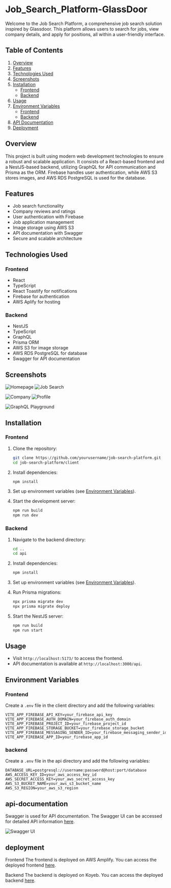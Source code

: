 # Job_Search_Platform-GlassDoor 

Welcome to the Job Search Platform, a comprehensive job search solution inspired by Glassdoor. This platform allows users to search for jobs, view company details, and apply for positions, all within a user-friendly interface. 

## Table of Contents

1. [Overview](#overview)
2. [Features](#features)
3. [Technologies Used](#technologies-used)
4. [Screenshots](#screenshots)
5. [Installation](#installation)
   - [Frontend](#frontend)
   - [Backend](#backend)
6. [Usage](#usage)
7. [Environment Variables](#environment-variables)
   - [Frontend](#frontend)
   - [Backend](#backend)
8. [API Documentation](#api-documentation)
9. [Deployment](#deployment)

## Overview

This project is built using modern web development technologies to ensure a robust and scalable application. It consists of a React-based frontend and a NestJS-based backend, utilizing GraphQL for API communication and Prisma as the ORM. Firebase handles user authentication, while AWS S3 stores images, and AWS RDS PostgreSQL is used for the database.

## Features

- Job search functionality
- Company reviews and ratings
- User authentication with Firebase
- Job application management
- Image storage using AWS S3
- API documentation with Swagger
- Secure and scalable architecture

## Technologies Used

### Frontend

- React
- TypeScript
- React Toastify for notifications
- Firebase for authentication
- AWS Aplify for hosting

### Backend

- NestJS
- TypeScript
- GraphQL
- Prisma ORM
- AWS S3 for image storage
- AWS RDS PostgreSQL for database
- Swagger for API documentation

## Screenshots

![Homepage](screenshots/homepage.png)
![Job Search](screenshots/job-search.png)

![Company](screenshots/company-reviews.png)
![Profile](screenshots/profile.png)

![GraphQL Playground](screenshots/graphql.png)


## Installation

### Frontend

1. Clone the repository:
    ```bash
    git clone https://github.com/yourusername/job-search-platform.git
    cd job-search-platform/client
    ```

2. Install dependencies:
    ```bash
    npm install
    ```

3. Set up environment variables (see [Environment Variables](#environment-variables)).

4. Start the development server:
    ```bash
    npm run build
    npm run dev
    ```

### Backend

1. Navigate to the backend directory:
    ```bash
    cd ..
    cd api
    ```

2. Install dependencies:
    ```bash
    npm install
    ```

3. Set up environment variables (see [Environment Variables](#environment-variables)).

4. Run Prisma migrations:
    ```bash
    npx prisma migrate dev
    npx prisma migrate deploy
    ```

5. Start the NestJS server:
    ```bash
    npm run build
    npm run start
    ```

## Usage

- Visit `http://localhost:5173/` to access the frontend.
- API documentation is available at `http://localhost:3000/api`.

## Environment Variables

### Frontend

Create a `.env` file in the client directory and add the following variables:

```env
VITE_APP_FIREBASE_API_KEY=your_firebase_api_key
VITE_APP_FIREBASE_AUTH_DOMAIN=your_firebase_auth_domain
VITE_APP_FIREBASE_PROJECT_ID=your_firebase_project_id
VITE_APP_FIREBASE_STORAGE_BUCKET=your_firebase_storage_bucket
VITE_APP_FIREBASE_MESSAGING_SENDER_ID=your_firebase_messaging_sender_id
VITE_APP_FIREBASE_APP_ID=your_firebase_app_id
```


### backend

Create a `.env` file in the api directory and add the following variables:

```env
DATABASE_URL=postgresql://username:password@host:port/database
AWS_ACCESS_KEY_ID=your_aws_access_key_id
AWS_SECRET_ACCESS_KEY=your_aws_secret_access_key
AWS_S3_BUCKET_NAME=your_aws_s3_bucket_name
AWS_S3_REGION=your_aws_s3_region
```
## api-documentation
Swagger is used for API documentation. The Swagger UI can be accessed for detailed API information [here](https://glassdoor.koyeb.app/api).


![Swagger UI](screenshots/swagger.png)


## deployment
Frontend
The frontend is deployed on AWS Amplify. You can access the deployed frontend [here](https://main.d6owqsm1ibqgv.amplifyapp.com).



Backend
The backend is deployed on Koyeb. You can access the deployed backend [here](https://glassdoor.koyeb.app).


